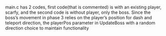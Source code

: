 main.c has 2 codes, first code(that is commented) is with an existing player, scarfy, and the second code is without player, only the boss. Since the boss’s movement in phase 3 relies on the player’s position for dash and teleport direction,  the playerPos parameter in UpdateBoss with a random direction choice to maintain functionality
